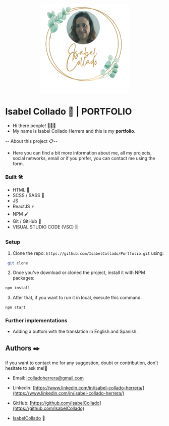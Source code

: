 <div align="center" style="margin-center:8%">
 <img src="./src/images/logo.png" alt="Isabel" width="280" height="280"/>
</div>

# Isabel Collado 📖 | PORTFOLIO

- Hi there people! 🙋🏼‍♀️
- My name is Isabel Collado Herrera and this is my **portfolio**.

-- About this project 📋--

- Here you can find a bit more information about me, all my projects, social networks, email or if you prefer, you can contact me using the form.

### Built 🛠️

- HTML 📌
- SCSS / SASS 🔗
- JS
- ReactJS ⚡️
- NPM 🖌️
- Git / GitHub 📂
- VISUAL STUDIO CODE (VSC) 🗄️

### Setup

1. Clone the repo: `https://github.com/IsabelCollado/Portfolio.git` using:

```bash
 git clone
```

2. Once you've download or cloned the project, install it with NPM packages:

```bash
npm install
```

3.  After that, if you want to run it in local, execute this command:

```bash
npm start
```

### Further implementations

- Adding a buttom with the translation in English and Spanish.

## Authors ✒️

If you want to contact me for any suggestion, doubt or contribution, don't hesitate to ask me!💬

- Email: [icolladoherrera@gmail.com](icolladoherrera@gamil.com)
- Linkedin: [https://www.linkedin.com/in/isabel-collado-herrera/](https://www.linkedin.com/in/isabel-collado-herrera/)
- GitHub: [https://github.com/IsabelCollado](https://github.com/IsabelCollado)

- [IsabelCollado](https://www.github.com/IsabelCollado) 🌺
